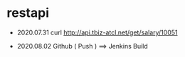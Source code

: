 # restapi

- 2020.07.31
curl http://api.tbiz-atcl.net/get/salary/10051

- 2020.08.02 
Github ( Push ) ==> Jenkins Build 